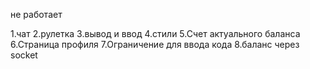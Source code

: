 не работает

1.чат
2.рулетка
3.вывод и ввод
4.стили
5.Счет актуального баланса
6.Страница профиля
7.Ограничение для ввода кода
8.баланс через socket
